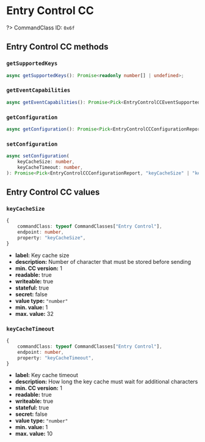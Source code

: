 # Entry Control CC

?> CommandClass ID: `0x6f`

## Entry Control CC methods

### `getSupportedKeys`

```ts
async getSupportedKeys(): Promise<readonly number[] | undefined>;
```

### `getEventCapabilities`

```ts
async getEventCapabilities(): Promise<Pick<EntryControlCCEventSupportedReport, "supportedDataTypes" | "supportedEventTypes" | "minKeyCacheSize" | "maxKeyCacheSize" | "minKeyCacheTimeout" | "maxKeyCacheTimeout"> | undefined>;
```

### `getConfiguration`

```ts
async getConfiguration(): Promise<Pick<EntryControlCCConfigurationReport, "keyCacheSize" | "keyCacheTimeout"> | undefined>;
```

### `setConfiguration`

```ts
async setConfiguration(
	keyCacheSize: number,
	keyCacheTimeout: number,
): Promise<Pick<EntryControlCCConfigurationReport, "keyCacheSize" | "keyCacheTimeout"> | undefined>;
```

## Entry Control CC values

### `keyCacheSize`

```ts
{
	commandClass: typeof CommandClasses["Entry Control"],
	endpoint: number,
	property: "keyCacheSize",
}
```

-   **label:** Key cache size
-   **description:** Number of character that must be stored before sending
-   **min. CC version:** 1
-   **readable:** true
-   **writeable:** true
-   **stateful:** true
-   **secret:** false
-   **value type:** `"number"`
-   **min. value:** 1
-   **max. value:** 32

### `keyCacheTimeout`

```ts
{
	commandClass: typeof CommandClasses["Entry Control"],
	endpoint: number,
	property: "keyCacheTimeout",
}
```

-   **label:** Key cache timeout
-   **description:** How long the key cache must wait for additional characters
-   **min. CC version:** 1
-   **readable:** true
-   **writeable:** true
-   **stateful:** true
-   **secret:** false
-   **value type:** `"number"`
-   **min. value:** 1
-   **max. value:** 10
